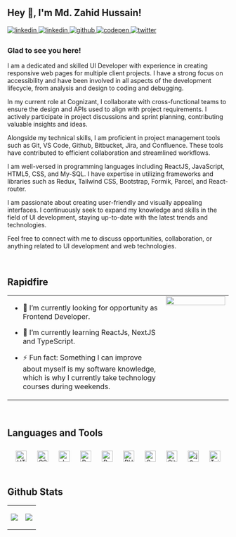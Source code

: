 ## Hey 👋, I'm Md. Zahid Hussain!  
  

<a href="https://portfolio-mdzahid.netlify.app/" target="_blank">
<img src=https://img.shields.io/badge/-PORTFOLIO%20-brightgreen?&style=for-the-badge&logo=zig&logoColor=white alt=linkedin style="margin-bottom: 5px;" />
</a>
<a href="https://linkedin.com/in/md-zahid-hussain-3811031b6" target="_blank">
<img src=https://img.shields.io/badge/linkedin-%231E77B5.svg?&style=for-the-badge&logo=linkedin&logoColor=white alt=linkedin style="margin-bottom: 5px;" />
</a>
<a href="https://github.com/ZahidMdHussain" target="_blank">
<img src=https://img.shields.io/badge/github-%2324292e.svg?&style=for-the-badge&logo=github&logoColor=white alt=github style="margin-bottom: 5px;" />
</a>
<a href="https://codepen.com/zahidinasaltair" target="_blank">
<img src=https://img.shields.io/badge/codepen-%23131417.svg?&style=for-the-badge&logo=codepen&logoColor=white alt=codepen style="margin-bottom: 5px;" />
</a>
<a href="https://twitter.com/zahidalhassn" target="_blank">
<img src=https://img.shields.io/badge/twitter-%2300acee.svg?&style=for-the-badge&logo=twitter&logoColor=white alt=twitter style="margin-bottom: 5px;" />
</a>  
  



### Glad to see you here!  
I am a dedicated and skilled UI Developer with experience in creating responsive web pages for multiple client projects. I have a strong focus on accessibility and have been involved in all aspects of the development lifecycle, from analysis and design to coding and debugging.

In my current role at Cognizant, I collaborate with cross-functional teams to ensure the design and APIs used to align with project requirements. I actively participate in project discussions and sprint planning, contributing valuable insights and ideas.

Alongside my technical skills, I am proficient in project management tools such as Git, VS Code, Github, Bitbucket, Jira, and Confluence. These tools have contributed to efficient collaboration and streamlined workflows.

I am well-versed in programming languages including ReactJS, JavaScript, HTML5, CSS, and My-SQL. I have expertise in utilizing frameworks and libraries such as Redux, Tailwind CSS, Bootstrap, Formik, Parcel, and React-router.

I am passionate about creating user-friendly and visually appealing interfaces. I continuously seek to expand my knowledge and skills in the field of UI development, staying up-to-date with the latest trends and technologies.

Feel free to connect with me to discuss opportunities, collaboration, or anything related to UI development and web technologies.  
  

<br/>  


## Rapidfire  
<table><tr><td valign="top" width="70%">

- 🔭 I’m currently looking for opportunity as Frontend Developer.  
  

- 🌱 I’m currently learning ReactJs, NextJS and TypeScript.
  

- ⚡ Fun fact: Something I can improve about myself is my software knowledge, which is why I currently take technology courses during weekends.  


</td><td valign="top" width="30%">

<div align="center">
<img src="https://rishavanand.github.io/static/images/greetings.gif" align="center" style="width: 100%" />
</div>  


</td></tr></table>  

<br/>  


## Languages and Tools  
<div align="center">  
<a href="https://en.wikipedia.org/wiki/HTML5" target="_blank"><img style="margin: 10px" src="https://profilinator.rishav.dev/skills-assets/html5-original-wordmark.svg" alt="HTML5" height="25" /></a>  
<a href="https://www.w3schools.com/css/" target="_blank"><img style="margin: 10px" src="https://profilinator.rishav.dev/skills-assets/css3-original-wordmark.svg" alt="CSS3" height="25" /></a>  
<a href="https://www.javascript.com/" target="_blank"><img style="margin: 10px" src="https://profilinator.rishav.dev/skills-assets/javascript-original.svg" alt="JavaScript" height="25" /></a>  
<a href="https://reactjs.org/" target="_blank"><img style="margin: 10px" src="https://profilinator.rishav.dev/skills-assets/react-original-wordmark.svg" alt="React" height="25" /></a>  
<a href="https://getbootstrap.com/docs/3.4/javascript/" target="_blank"><img style="margin: 10px" src="https://profilinator.rishav.dev/skills-assets/bootstrap-plain.svg" alt="Bootstrap" height="25" /></a>  
<a href="https://www.php.net/" target="_blank"><img style="margin: 10px" src="https://profilinator.rishav.dev/skills-assets/php-original.svg" alt="PHP" height="25" /></a>  
<a href="https://sass-lang.com/" target="_blank"><img style="margin: 10px" src="https://profilinator.rishav.dev/skills-assets/sass-original.svg" alt="Sass" height="25" /></a>  
<a href="https://github.com/" target="_blank"><img style="margin: 10px" src="https://profilinator.rishav.dev/skills-assets/git-scm-icon.svg" alt="Git" height="25" /></a>  
<a href="https://jquery.com/" target="_blank"><img style="margin: 10px" src="https://profilinator.rishav.dev/skills-assets/jquery.png" alt="jQuery" height="25" /></a>  
<a href="https://www.tailwindcss.com/" target="_blank"><img style="margin: 10px" src="https://profilinator.rishav.dev/skills-assets/tailwindcss.svg" alt="Tailwind CSS" height="25" /></a>  
</div>  

<br/>  


## Github Stats  
<table><tr><td valign="top" width="49%">

![](https://github-readme-stats.vercel.app/api?username=ZahidMdHussain&theme=gotham&hide_border=true&include_all_commits=false&count_private=false)
  
</td><td valign="top" width="49%">

![](https://github-readme-streak-stats.herokuapp.com/?user=ZahidMdHussain&theme=gotham&hide_border=true)
</td></tr></table>  

<br/>  
